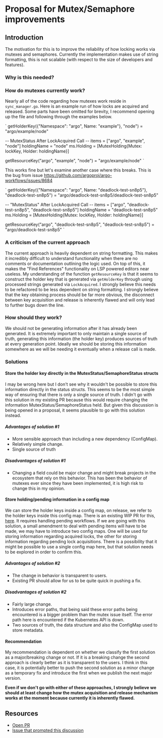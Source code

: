 # Proposal for Mutex/Semaphore improvements

## Introduction

The motivation for this is to improve the reliability of how locking works via mutexes and semaphores. Currently the implementation makes use of
string formatting, this is not scalable (with respect to the size of developers and features).

### Why is this needed?

### How do mutexes currently work?

Nearly all of the code regarding how mutexes work reside in `sync_manager.go`.
Here is an example run of how locks are acquired and released. Some parts have been omitted for brevity, I recommend opening up the file and following through the
examples below.

`
getHolderKey({"Namespace": "argo", Name: "example"}, "node") = "argo/example/node"

-- MutexStatus After LockAcquired Call --
items = ["argo", "example", "node"]
holdingName = "node"
ms.Holding = [MutexHolding{Mutex: lockKey, Holder: holdingName}]

getResourceKey("argo", "example", "node") = "argo/example/node"
`

This works fine but let's examine another case where this breaks. This is the bug from issue <https://github.com/argoproj/argo-workflows/issues/8684>

`
getHolderKey({"Namespace": "argo", Name: "deadlock-test-sn8p5"}, "deadlock-test-sn8p5") = "argo/deadlock-test-sn8p5/deadlock-test-sn8p5"

-- "MutexStatus" After LockAcquired Call --
items = ["argo", "deadlock-test-sn8p5", "deadlock-test-sn8p5"]
holdingName = "deadlock-test-sn8p5"
ms.Holding = [MutexHolding{Mutex: lockKey, Holder: holdingName}]

getResourceKey("argo", "deadlock-test-sn8p5", "deadlock-test-sn8p5") = "argo/deadlock-test-sn8p5"
`

### A criticism of the current approach

The current approach is heavily dependent on string formatting. This makes it incredibly difficult to understand functionality when there are no comments or documentation
outlining the logic used. On top of this, it makes the "Find References" functionality on LSP powered editors near useless. My understanding of the function `getResourceKey` is that
it seems to construct the holder key that is generated via `getHolderKey` through using processed strings generated via `LockAcquired`.
I strongly believe this needs to be refactored to be less dependent on string formatting. I strongly believe that the key obtaining process should be far more obvious, the disconnect between key acquisition and release is inherently flawed and will only lead to further bugs down the line.

### How should they work?

We should not be generating information after it has already been generated. It is extremely important to only maintain a single source of truth,
generating this information (the holder key) produces sources of truth at every generation point. Ideally we should be storing this information somewhere
as we will be needing it eventually when a release call is made.

### Solutions

#### Store the holder key directly in the MutexStatus/SemaphoreStatus structs

I may be wrong here but I don't see why it wouldn't be possible to store this information directly in the status structs.
This seems to be the most simple way of ensuring that there is only a single source of truth. I didn't go with this solution in my existing PR because this would require changing the information MutexStatus/SemaphoreStatus held. But given this
discussion is being opened in a proposal, it seems plausible to go with this solution instead.

##### Advantages of solution #1

* More sensible approach than including a new dependency (ConfigMap).
* Relatively simple change.
* Single source of truth

##### Disadvantages of solution #1

* Changing a field could be major change and might break projects in the ecosystem that rely on this behavior. This has been the behavior of mutexes ever since they have been implemented, it is high risk to change this in my opinion.

#### Store holding/pending information in a config map

We can store the holder keys inside a config map, on release, we refer to the holder keys inside this config map. There is an existing WIP PR for this, [here](https://github.com/argoproj/argo-workflows/pull/10009).
It requires handling pending workflows. If we are going with this solution, a small amendment to deal with pending items will have to be made, we may have to introduce two config maps. One will be used for storing information regarding acquired locks, the other for storing information regarding pending lock acquisitions.
There is a possibility that it might be possible to use a single config map here, but that solution needs to be explored in order to confirm this.

##### Advantages of solution #2

* The change in behavior is transparent to users.
* Existing PR should allow for us to be quite quick in pushing a fix.

##### Disadvantages of solution #2

* Fairly large change.
* Introduces error paths, that being said these error paths being encountered is a bigger problem than the mutex issue itself. The error path here is encountered if the Kubernetes API is down.
* Two sources of truth, the data structure and also the ConfigMap used to store metadata.

#### Recommendation

My recommendation is dependent on whether we classify the first solution as a major/breaking change or not. If it is a breaking change the second approach is clearly better as it is transparent
to the users. I think in this case, it is potentially better to push the second solution as a minor change as a temporary fix and introduce the first when we publish the next major version.

**Even if we don't go with either of these approaches, I strongly believe we should at least change how the mutex acquisition and release mechanism works at the moment because currently it is inherently flawed.**

## Resources

* [Open PR](https://github.com/argoproj/argo-workflows/pull/10009)
* [Issue that prompted this discussion](https://github.com/argoproj/argo-workflows/issues/8684)
